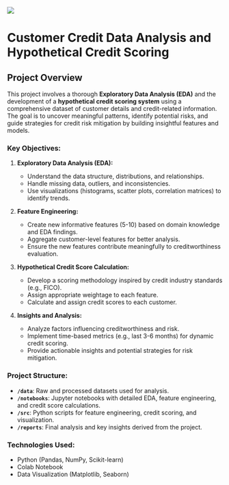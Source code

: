 ![](https://github.com/shamabansal17/Credit_Score_Calculation/blob/main/cs_shama.png)

# Customer Credit Data Analysis and Hypothetical Credit Scoring
## Project Overview

This project involves a thorough **Exploratory Data Analysis (EDA)** and the development of a **hypothetical credit scoring system** using a comprehensive dataset of customer details and credit-related information. The goal is to uncover meaningful patterns, identify potential risks, and guide strategies for credit risk mitigation by building insightful features and models.

### Key Objectives:
1. **Exploratory Data Analysis (EDA):**
   - Understand the data structure, distributions, and relationships.
   - Handle missing data, outliers, and inconsistencies.
   - Use visualizations (histograms, scatter plots, correlation matrices) to identify trends.

2. **Feature Engineering:**
   - Create new informative features (5-10) based on domain knowledge and EDA findings.
   - Aggregate customer-level features for better analysis.
   - Ensure the new features contribute meaningfully to creditworthiness evaluation.

3. **Hypothetical Credit Score Calculation:**
   - Develop a scoring methodology inspired by credit industry standards (e.g., FICO).
   - Assign appropriate weightage to each feature.
   - Calculate and assign credit scores to each customer.

4. **Insights and Analysis:**
   - Analyze factors influencing creditworthiness and risk.
   - Implement time-based metrics (e.g., last 3-6 months) for dynamic credit scoring.
   - Provide actionable insights and potential strategies for risk mitigation.

### Project Structure:
- **`/data`**: Raw and processed datasets used for analysis.
- **`/notebooks`**: Jupyter notebooks with detailed EDA, feature engineering, and credit score calculations.
- **`/src`**: Python scripts for feature engineering, credit scoring, and visualization.
- **`/reports`**: Final analysis and key insights derived from the project.


### Technologies Used:
- Python (Pandas, NumPy, Scikit-learn)
- Colab Notebook
- Data Visualization (Matplotlib, Seaborn)
